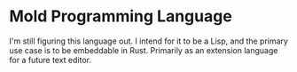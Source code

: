 # Mold Programming Language

I'm still figuring this language out. I intend for it to be a Lisp, and the primary use case is to
be embeddable in Rust. Primarily as an extension language for a future text editor.
